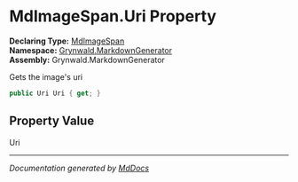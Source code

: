 ﻿<!--  
  <auto-generated>   
    The contents of this file were generated by a tool.  
    Changes to this file may be list if the file is regenerated  
  </auto-generated>   
-->

# MdImageSpan.Uri Property

**Declaring Type:** [MdImageSpan](../index.md)  
**Namespace:** [Grynwald.MarkdownGenerator](../../index.md)  
**Assembly:** Grynwald.MarkdownGenerator

Gets the image's uri

```csharp
public Uri Uri { get; }
```

## Property Value

Uri

___

*Documentation generated by [MdDocs](https://github.com/ap0llo/mddocs)*
